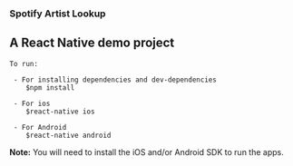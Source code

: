 ### Spotify Artist Lookup

## A React Native demo project

```
To run:

 - For installing dependencies and dev-dependencies
    $npm install

 - For ios
    $react-native ios

 - For Android
    $react-native android
```

**Note:** You will need to install the iOS and/or Android SDK to run the apps.
